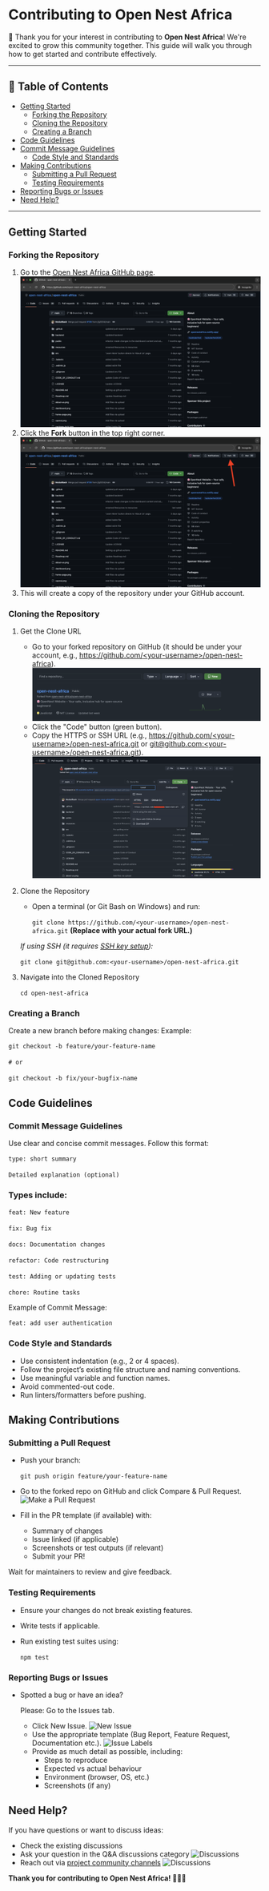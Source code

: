# Contributing to Open Nest Africa

🎉 Thank you for your interest in contributing to **Open Nest Africa**! We're excited to grow this community together. This guide will walk you through how to get started and contribute effectively.

---

## 📌 Table of Contents

- [Getting Started](#getting-started)
    - [Forking the Repository](#forking-the-repository)
    - [Cloning the Repository](#cloning-the-repository)
    - [Creating a Branch](#creating-a-branch)
- [Code Guidelines](#code-guidelines)
- [Commit Message Guidelines](#commit-message-guidelines)
    - [Code Style and Standards](#code-style-and-standards)
- [Making Contributions](#making-contributions)
    - [Submitting a Pull Request](#submitting-a-pull-request)
    - [Testing Requirements](#testing-requirements)
- [Reporting Bugs or Issues](#reporting-bugs-or-issues)
- [Need Help?](#need-help)

---

## Getting Started

### Forking the Repository

1. Go to the [Open Nest Africa GitHub page](https://github.com/open-nest-africa/open-nest-africa).
![Open Nest Africa GitHub Repo](public/images/github-repo.png)
2. Click the **Fork** button in the top right corner.
![Fork Button](public/images/fork-button.png)
3. This will create a copy of the repository under your GitHub account.

### Cloning the Repository

1. Get the Clone URL
    - Go to your forked repository on GitHub (it should be under your account, e.g., [https://github.com/<your-username\>/open-nest-africa](https://github.com/your-username/open-nest-africa)).
    ![Forked Repo](public/images/forked-repo.png)
    - Click the "Code" button (green button).
    - Copy the HTTPS or SSH URL
      (e.g., [https://github.com/<your-username\>/open-nest-africa.git](https://github.com/your-username/open-nest-africa.git) or [git@github.com:<your-username\>/open-nest-africa.git](git@github.com:<your-username>/open-nest-africa.git)).
      ![Fork Button](public/images/copy-clone-url.png)
2. Clone the Repository
    - Open a terminal (or Git Bash on Windows) and run:
      
      ```git clone https://github.com/<your-username>/open-nest-africa.git```
      **(Replace with your actual fork URL.)**
      
    *If using SSH (it requires [SSH key setup](https://docs.github.com/en/authentication/connecting-to-github-with-ssh)):*
   
      ```git clone git@github.com:<your-username>/open-nest-africa.git```

4. Navigate into the Cloned Repository

   ```cd open-nest-africa```

### Creating a Branch

Create a new branch before making changes:
Example:

    git checkout -b feature/your-feature-name
    
    # or
    
    git checkout -b fix/your-bugfix-name

## Code Guidelines

### Commit Message Guidelines
Use clear and concise commit messages.
Follow this format:

    type: short summary
    
    Detailed explanation (optional)

### Types include:

    feat: New feature
    
    fix: Bug fix
    
    docs: Documentation changes
    
    refactor: Code restructuring
    
    test: Adding or updating tests
    
    chore: Routine tasks

Example of Commit Message:

    feat: add user authentication

### Code Style and Standards

- Use consistent indentation (e.g., 2 or 4 spaces).
- Follow the project’s existing file structure and naming conventions.
- Use meaningful variable and function names.
- Avoid commented-out code.
- Run linters/formatters before pushing.

## Making Contributions

### Submitting a Pull Request
- Push your branch:
  
  ```git push origin feature/your-feature-name```
- Go to the forked repo on GitHub and click Compare & Pull Request.
![Make a Pull Request](public/images/make-pull-request.png)
- Fill in the PR template (if available) with:
    - Summary of changes
    - Issue linked (if applicable)
    - Screenshots or test outputs (if relevant)
    - Submit your PR!
      
Wait for maintainers to review and give feedback.

### Testing Requirements
- Ensure your changes do not break existing features.
- Write tests if applicable.
- Run existing test suites using:

    ```npm test```

### Reporting Bugs or Issues
- Spotted a bug or have an idea?
  
  Please: Go to the Issues tab.
    - Click New Issue.
    ![New Issue](public/images/new-issue.png)
    - Use the appropriate template (Bug Report, Feature Request, Documentation etc.).
    ![Issue Labels](public/images/issue-labels.png)
    - Provide as much detail as possible, including:
        - Steps to reproduce
        - Expected vs actual behaviour
        - Environment (browser, OS, etc.)
        - Screenshots (if any)

## Need Help?
If you have questions or want to discuss ideas:

   - Check the existing discussions
   - Ask your question in the Q&A discussions category
   ![Discussions](public/images/discussions.png)
   - Reach out via [project community channels](https://opennestafrica.slack.com)
   ![Discussions](public/images/discussions.png)

**Thank you for contributing to Open Nest Africa! 🚀🫶🏼**